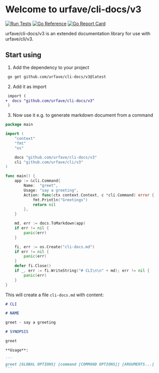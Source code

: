 # Welcome to urfave/cli-docs/v3

[![Run Tests](https://github.com/urfave/cli-docs/actions/workflows/main.yml/badge.svg)](https://github.com/urfave/cli-docs/actions/workflows/main.yml)
[![Go Reference](https://pkg.go.dev/badge/github.com/urfave/cli-docs/v3.svg)](https://pkg.go.dev/github.com/urfave/cli-docs/v3)
[![Go Report Card](https://goreportcard.com/badge/github.com/urfave/cli-docs/v3)](https://goreportcard.com/report/github.com/urfave/cli-docs/v3)

urfave/cli-docs/v3 is an extended documentation library for use with urfave/cli/v3.

## Start using

1. Add the dependency to your project

```sh
 go get github.com/urfave/cli-docs/v3@latest
 ```

2. Add it as import

```diff
 import (
+  docs "github.com/urfave/cli-docs/v3"
 )
```

3. Now use it e.g. to generate markdown document from a command

```go
package main

import (
    "context"
    "fmt"
    "os"

    docs "github.com/urfave/cli-docs/v3"
    cli "github.com/urfave/cli/v3"
)

func main() {
    app := &cli.Command{
        Name:  "greet",
        Usage: "say a greeting",
        Action: func(ctx context.Context, c *cli.Command) error {
            fmt.Println("Greetings")
            return nil
        },
    }

    md, err := docs.ToMarkdown(app)
    if err != nil {
        panic(err)
    }

    fi, err := os.Create("cli-docs.md")
    if err != nil {
        panic(err)
    }
    defer fi.Close()
    if _, err := fi.WriteString("# CLI\n\n" + md); err != nil {
        panic(err)
    }
}
```

This will create a file `cli-docs.md` with content:

````md
# CLI

# NAME

greet - say a greeting

# SYNOPSIS

greet

**Usage**:

```
greet [GLOBAL OPTIONS] [command [COMMAND OPTIONS]] [ARGUMENTS...]
```

````
